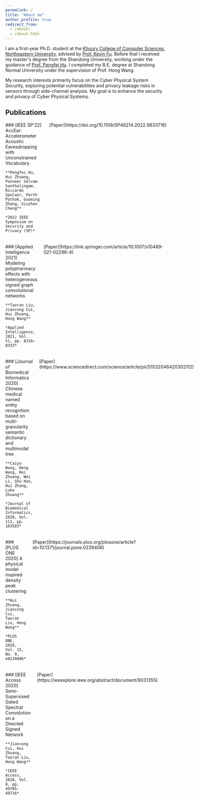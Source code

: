 ```yaml
---
permalink: /
title: "About me"
author_profile: true
redirect_from: 
  - /about/
  - /about.html
---
```

I am a first-year Ph.D. student at the [Khoury College of Computer Sciences](https://www.khoury.northeastern.edu/), [Northeastern University](https://www.northeastern.edu/), advised by [Prof. Kevin Fu](https://kevinfu.com/). Before that I received my master's degree from the Shandong University, working under the guidance of [Prof. Pengfei Hu](https://perfecthu.github.io/). I completed my B.E. degree at Shandong Normal University under the supervision of Prof. Hong Wang.

My research interests primarily focus on the Cyber Physical System Security, exploring potential vulnerabilities and privacy leakage risks in sensors through side-channel analysis. My goal is to enhance the security and privacy of Cyber Physical Systems.


## Publications

<div style="display: flex; justify-content: space-between; align-items: flex-start; margin-bottom: 20px;">
  <div style="flex: 1;">
    ### [IEEE SP'22] AccEar: Accelerometer Acoustic Eavesdropping with Unconstrained Vocabulary
    
    **Pengfei Hu, Hui Zhuang, Panneer Selvam Santhalingam, Riccardo Spolaor, Parth Pathak, Guoming Zhang, Xiuzhen Cheng**
    
    *2022 IEEE Symposium on Security and Privacy (SP)*
  </div>
  <div style="margin-left: 20px;">
    [Paper](https://doi.org/10.1109/SP46214.2022.9833716)
  </div>
</div>

<div style="display: flex; justify-content: space-between; align-items: flex-start; margin-bottom: 20px;">
  <div style="flex: 1;">
    ### [Applied Intelligence 2021] Modeling polypharmacy effects with heterogeneous signed graph convolutional networks
    
    **Taoran Liu, Jiancong Cui, Hui Zhuang, Hong Wang**
    
    *Applied Intelligence, 2021, Vol. 51, pp. 8316–8333*
  </div>
  <div style="margin-left: 20px;">
    [Paper](https://link.springer.com/article/10.1007/s10489-021-02296-4)
  </div>
</div>

<div style="display: flex; justify-content: space-between; align-items: flex-start; margin-bottom: 20px;">
  <div style="flex: 1;">
    ### [Journal of Biomedical Informatics 2020] Chinese medical named entity recognition based on multi-granularity semantic dictionary and multimodal tree
    
    **Caiyu Wang, Hong Wang, Hui Zhuang, Wei Li, Shu Han, Hui Zhang, Luhe Zhuang**
    
    *Journal of Biomedical Informatics, 2020, Vol. 111, pp. 103583*
  </div>
  <div style="margin-left: 20px;">
    [Paper](https://www.sciencedirect.com/science/article/pii/S1532046420302112)
  </div>
</div>

<div style="display: flex; justify-content: space-between; align-items: flex-start; margin-bottom: 20px;">
  <div style="flex: 1;">
    ### [PLOS ONE 2020] A physical model inspired density peak clustering
    
    **Hui Zhuang, Jiancong Cui, Taoran Liu, Hong Wang**
    
    *PLOS ONE, 2020, Vol. 15, No. 9, e0239406*
  </div>
  <div style="margin-left: 20px;">
    [Paper](https://journals.plos.org/plosone/article?id=10.1371/journal.pone.0239406)
  </div>
</div>

<div style="display: flex; justify-content: space-between; align-items: flex-start; margin-bottom: 20px;">
  <div style="flex: 1;">
    ### [IEEE Access 2020] Semi-Supervised Gated Spectral Convolution on a Directed Signed Network
    
    **Jiancong Cui, Hui Zhuang, Taoran Liu, Hong Wang**
    
    *IEEE Access, 2020, Vol. 8, pp. 49705-49716*
  </div>
  <div style="margin-left: 20px;">
    [Paper](https://ieeexplore.ieee.org/abstract/document/9031355)
  </div>
</div>

